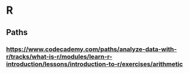 # R
## Paths
### https://www.codecademy.com/paths/analyze-data-with-r/tracks/what-is-r/modules/learn-r-introduction/lessons/introduction-to-r/exercises/arithmetic
